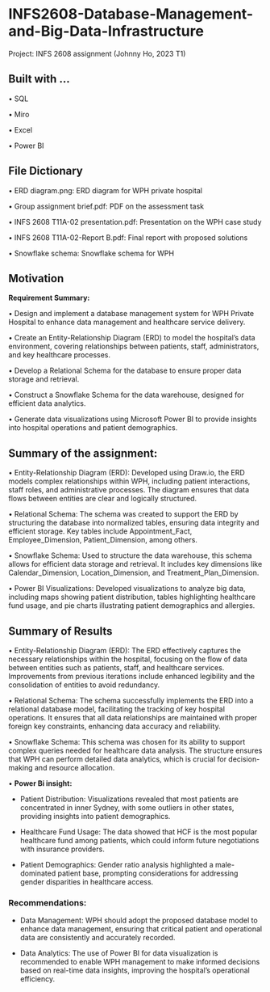 # INFS2608-Database-Management-and-Big-Data-Infrastructure

Project: INFS 2608 assignment (Johnny Ho, 2023 T1)

## Built with …
•	SQL 

•	Miro

•	Excel

•	Power BI 


## File Dictionary 
•	ERD diagram.png: ERD diagram for WPH private hospital 

•	Group assignment brief.pdf:  PDF on the assessment task

•	INFS 2608 T11A-02 presentation.pdf: Presentation on the WPH case study

•	INFS 2608 T11A-02-Report B.pdf:  Final report with proposed solutions

•	Snowflake schema: Snowflake schema for WPH

## Motivation
**Requirement Summary:**

•	Design and implement a database management system for WPH Private Hospital to enhance data management and healthcare service delivery.

•	Create an Entity-Relationship Diagram (ERD) to model the hospital’s data environment, covering relationships between patients, staff, administrators, and key healthcare processes.

•	Develop a Relational Schema for the database to ensure proper data storage and retrieval.

•	Construct a Snowflake Schema for the data warehouse, designed for efficient data analytics.

•	Generate data visualizations using Microsoft Power BI to provide insights into hospital operations and patient demographics.

## Summary of the assignment:
•	Entity-Relationship Diagram (ERD): Developed using Draw.io, the ERD models complex relationships within WPH, including patient interactions, staff roles, and administrative processes. The diagram ensures that data flows between entities are clear and logically structured.

•	Relational Schema: The schema was created to support the ERD by structuring the database into normalized tables, ensuring data integrity and efficient storage. Key tables include Appointment_Fact, Employee_Dimension, Patient_Dimension, among others.

•	Snowflake Schema: Used to structure the data warehouse, this schema allows for efficient data storage and retrieval. It includes key dimensions like Calendar_Dimension, Location_Dimension, and Treatment_Plan_Dimension.

•	Power BI Visualizations: Developed visualizations to analyze big data, including maps showing patient distribution, tables highlighting healthcare fund usage, and pie charts illustrating patient demographics and allergies.

## Summary of Results 
•	Entity-Relationship Diagram (ERD): The ERD effectively captures the necessary relationships within the hospital, focusing on the flow of data between entities such as patients, staff, and healthcare services. Improvements from previous iterations include enhanced legibility and the consolidation of entities to avoid redundancy.

•	Relational Schema: The schema successfully implements the ERD into a relational database model, facilitating the tracking of key hospital operations. It ensures that all data relationships are maintained with proper foreign key constraints, enhancing data accuracy and reliability.

•	Snowflake Schema: This schema was chosen for its ability to support complex queries needed for healthcare data analysis. The structure ensures that WPH can perform detailed data analytics, which is crucial for decision-making and resource allocation.

•	 **Power Bi insight:**

  -	Patient Distribution: Visualizations revealed that most patients are concentrated in inner Sydney, with some outliers in other states, providing insights into patient demographics.
    
  - Healthcare Fund Usage: The data showed that HCF is the most popular healthcare fund among patients, which could inform future negotiations with insurance providers.
    
  - Patient Demographics: Gender ratio analysis highlighted a male-dominated patient base, prompting considerations for addressing gender disparities in healthcare access.
    
### Recommendations:
  -	Data Management: WPH should adopt the proposed database model to enhance data management, ensuring that critical patient and operational data are consistently and accurately recorded.
    
  - Data Analytics: The use of Power BI for data visualization is recommended to enable WPH management to make informed decisions based on real-time data insights, improving the hospital’s operational efficiency.

